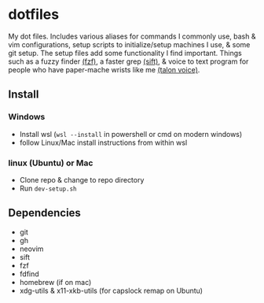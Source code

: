 # dotfiles
My dot files. Includes various aliases for commands I commonly use, bash & vim configurations, setup scripts to initialize/setup machines I use, & some git setup.
The setup files add some functionality I find important. Things such as a fuzzy finder [(fzf)](https://github.com/junegunn/fzf), a faster grep [(sift)](https://github.com/svent/sift), & voice to text program for people who have paper-mache wrists like me [(talon voice)](https://talonvoice.com/).

## Install
### Windows
  - Install wsl (`wsl --install` in powershell or cmd on modern windows)
  - follow Linux/Mac install instructions from within wsl

### linux (Ubuntu) or Mac
  - Clone repo & change to repo directory
  - Run `dev-setup.sh`

## Dependencies
  - git
  - gh
  - neovim
  - sift
  - fzf
  - fdfind
  - homebrew (if on mac)
  - xdg-utils & x11-xkb-utils (for capslock remap on Ubuntu)
